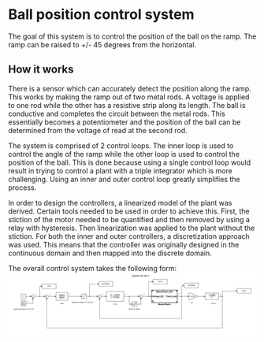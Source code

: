# Ball position control system
The goal of this system is to control the position of the ball on the ramp. The ramp can be raised to +/- 45 degrees from the horizontal.

## How it works

There is a sensor which can accurately detect the position along the ramp. This works by making the ramp out of two metal rods. A voltage is applied to one rod while the other has a resistive strip along its length. The ball is conductive and completes the circuit between the metal rods. This essentially becomes a potentiometer and the position of the ball can be determined from the voltage of read at the second rod.

The system is comprised of 2 control loops. The inner loop is used to control the angle of the ramp while the other loop is used to control the position of the ball. This is done because using a single control loop would result in trying to control a plant with a triple integrator which is more challenging. Using an inner and outer control loop greatly simplifies the process.

In order to design the controllers, a linearized model of the plant was derived. Certain tools needed to be used in order to achieve this. First, the stiction of the motor needed to be quantified and then removed by using a relay with hysteresis. Then linearization was applied to the plant without the stiction. For both the inner and outer controllers, a discretization approach was used. This means that the controller was originally designed in the continuous domain and then mapped into the discrete domain.

The overall control system takes the following form:
![The control system configuration](/images/control_system.png)
